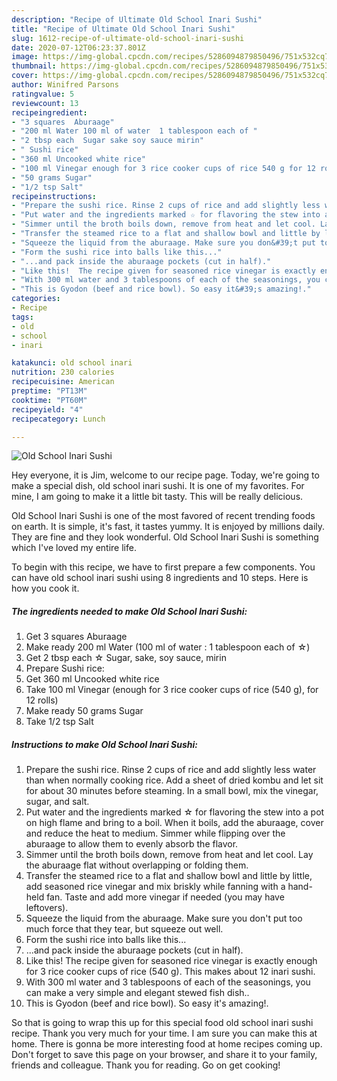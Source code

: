 ```yaml
---
description: "Recipe of Ultimate Old School Inari Sushi"
title: "Recipe of Ultimate Old School Inari Sushi"
slug: 1612-recipe-of-ultimate-old-school-inari-sushi
date: 2020-07-12T06:23:37.801Z
image: https://img-global.cpcdn.com/recipes/5286094879850496/751x532cq70/old-school-inari-sushi-recipe-main-photo.jpg
thumbnail: https://img-global.cpcdn.com/recipes/5286094879850496/751x532cq70/old-school-inari-sushi-recipe-main-photo.jpg
cover: https://img-global.cpcdn.com/recipes/5286094879850496/751x532cq70/old-school-inari-sushi-recipe-main-photo.jpg
author: Winifred Parsons
ratingvalue: 5
reviewcount: 13
recipeingredient:
- "3 squares  Aburaage"
- "200 ml Water 100 ml of water  1 tablespoon each of "
- "2 tbsp each  Sugar sake soy sauce mirin"
- " Sushi rice"
- "360 ml Uncooked white rice"
- "100 ml Vinegar enough for 3 rice cooker cups of rice 540 g for 12 rolls"
- "50 grams Sugar"
- "1/2 tsp Salt"
recipeinstructions:
- "Prepare the sushi rice. Rinse 2 cups of rice and add slightly less water than when normally cooking rice. Add a sheet of dried kombu and let sit for about 30 minutes before steaming. In a small bowl, mix the vinegar, sugar, and salt."
- "Put water and the ingredients marked ☆ for flavoring the stew into a pot on high flame and bring to a boil. When it boils, add the aburaage, cover and reduce the heat to medium. Simmer while flipping over the aburaage to allow them to evenly absorb the flavor."
- "Simmer until the broth boils down, remove from heat and let cool. Lay the aburaage flat without overlapping or folding them."
- "Transfer the steamed rice to a flat and shallow bowl and little by little, add seasoned rice vinegar and mix briskly while fanning with a hand-held fan. Taste and add more vinegar if needed (you may have leftovers)."
- "Squeeze the liquid from the aburaage. Make sure you don&#39;t put too much force that they tear, but squeeze out well."
- "Form the sushi rice into balls like this..."
- "...and pack inside the aburaage pockets (cut in half)."
- "Like this!  The recipe given for seasoned rice vinegar is exactly enough for 3 rice cooker cups of rice (540 g). This makes about 12 inari sushi."
- "With 300 ml water and 3 tablespoons of each of the seasonings, you can make a very simple and elegant stewed fish dish.."
- "This is Gyodon (beef and rice bowl). So easy it&#39;s amazing!."
categories:
- Recipe
tags:
- old
- school
- inari

katakunci: old school inari 
nutrition: 230 calories
recipecuisine: American
preptime: "PT13M"
cooktime: "PT60M"
recipeyield: "4"
recipecategory: Lunch

---
```



![Old School Inari Sushi](https://img-global.cpcdn.com/recipes/5286094879850496/751x532cq70/old-school-inari-sushi-recipe-main-photo.jpg)

Hey everyone, it is Jim, welcome to our recipe page. Today, we're going to make a special dish, old school inari sushi. It is one of my favorites. For mine, I am going to make it a little bit tasty. This will be really delicious.

Old School Inari Sushi is one of the most favored of recent trending foods on earth. It is simple, it's fast, it tastes yummy. It is enjoyed by millions daily. They are fine and they look wonderful. Old School Inari Sushi is something which I've loved my entire life.




To begin with this recipe, we have to first prepare a few components. You can have old school inari sushi using 8 ingredients and 10 steps. Here is how you cook it.

<!--inarticleads1-->

##### The ingredients needed to make Old School Inari Sushi:

1. Get 3 squares  Aburaage
1. Make ready 200 ml Water (100 ml of water : 1 tablespoon each of ☆)
1. Get 2 tbsp each ☆ Sugar, sake, soy sauce, mirin
1. Prepare  Sushi rice:
1. Get 360 ml Uncooked white rice
1. Take 100 ml Vinegar (enough for 3 rice cooker cups of rice (540 g), for 12 rolls)
1. Make ready 50 grams Sugar
1. Take 1/2 tsp Salt




<!--inarticleads2-->

##### Instructions to make Old School Inari Sushi:

1. Prepare the sushi rice. Rinse 2 cups of rice and add slightly less water than when normally cooking rice. Add a sheet of dried kombu and let sit for about 30 minutes before steaming. In a small bowl, mix the vinegar, sugar, and salt.
1. Put water and the ingredients marked ☆ for flavoring the stew into a pot on high flame and bring to a boil. When it boils, add the aburaage, cover and reduce the heat to medium. Simmer while flipping over the aburaage to allow them to evenly absorb the flavor.
1. Simmer until the broth boils down, remove from heat and let cool. Lay the aburaage flat without overlapping or folding them.
1. Transfer the steamed rice to a flat and shallow bowl and little by little, add seasoned rice vinegar and mix briskly while fanning with a hand-held fan. Taste and add more vinegar if needed (you may have leftovers).
1. Squeeze the liquid from the aburaage. Make sure you don&#39;t put too much force that they tear, but squeeze out well.
1. Form the sushi rice into balls like this...
1. ...and pack inside the aburaage pockets (cut in half).
1. Like this!  The recipe given for seasoned rice vinegar is exactly enough for 3 rice cooker cups of rice (540 g). This makes about 12 inari sushi.
1. With 300 ml water and 3 tablespoons of each of the seasonings, you can make a very simple and elegant stewed fish dish..
1. This is Gyodon (beef and rice bowl). So easy it&#39;s amazing!.




So that is going to wrap this up for this special food old school inari sushi recipe. Thank you very much for your time. I am sure you can make this at home. There is gonna be more interesting food at home recipes coming up. Don't forget to save this page on your browser, and share it to your family, friends and colleague. Thank you for reading. Go on get cooking!
